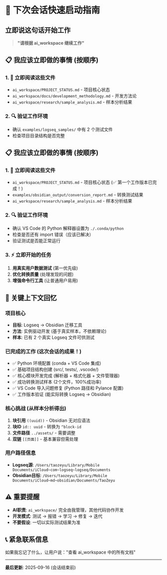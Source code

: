 # 🚀 下次会话快速启动指南

## 立即说这句话开始工作
> **"请根据 ai_workspace 继续工作"**

## 📋 我应该立即做的事情 (按顺序)

### 1. 📖 立即阅读这些文件
- `ai_workspace/PROJECT_STATUS.md` - 项目核心状态
- `ai_workspace/docs/development_methodology.md` - 开发方法论
- `ai_workspace/research/sample_analysis.md` - 样本分析结果

### 2. 🔍 验证工作环境
- 确认 `examples/logseq_samples/` 中有 2 个测试文件
- 检查项目目录结构是否完整

## 📋 我应该立即做的事情 (按顺序)

### 1. 📖 立即阅读这些文件
- `ai_workspace/PROJECT_STATUS.md` - 项目核心状态 (✅ 第一个工作版本已完成！)
- `examples/obsidian_output/conversion_report.md` - 转换测试结果
- `ai_workspace/research/sample_analysis.md` - 样本分析结果

### 2. 🔍 验证工作环境
- 确认 VS Code 的 Python 解释器设置为 `./.conda/python`
- 检查是否还有 import 错误（应该已解决）
- 验证测试是否能正常运行

### 3. ⚡ 立即开始的任务
1. **用真实用户数据测试** (第一优先级) 
2. **优化转换质量** (处理发现的问题)
3. **增强命令行工具** (让普通用户易用)

## 🎯 关键上下文回忆

### 项目核心
- **目标**: Logseq → Obsidian 迁移工具
- **方法**: 实例驱动开发 (基于真实样本，不依赖理论)
- **样本**: 已有 2 个真实 Logseq 文件可供测试

### 已完成的工作 (这次会话的成果！)
- ✅ Python 环境配置 (conda + VS Code 集成)
- ✅ 基础项目结构创建 (src/, tests/, .vscode/)
- ✅ 核心模块开发完成 (解析器 + 格式化器 + 文件管理器)
- ✅ 成功转换测试样本 (2个文件，100%成功率)
- ✅ VS Code 导入问题修复 (Python 路径和 Pylance 配置)
- ✅ 工作版本验证 (能实际转换 Logseq → Obsidian)

### 核心挑战 (从样本分析得出)
1. **块引用** `((uuid))` - Obsidian 无对应语法
2. **块ID** `id:: uuid` - 转换为 `^block-id`
3. **文件路径** `../assets/` - 需要调整
4. **双链** `[[页面]]` - 基本兼容但需处理

### 用户路径信息
- **Logseq源**: `/Users/taozeyu/Library/Mobile Documents/iCloud~com~logseq~logseq/Documents`
- **Obsidian目标**: `/Users/taozeyu/Library/Mobile Documents/iCloud~md~obsidian/Documents/TaoZeyu`

## ⚠️ 重要提醒
- **AI职责**: `ai_workspace/` 完全由我管理，其他代码协作开发
- **开发模式**: 测试 → 报错 → 学习 → 修复 → 迭代
- **不要假设**: 一切以实际测试结果为准

## 📞 紧急联系信息
如果我忘记了什么，让用户说："查看 ai_workspace 中的所有文档"

---
**最后更新**: 2025-09-16 (会话结束前)